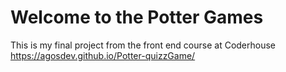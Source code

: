 # Welcome to the Potter Games

 
This is my final project from the front end course at Coderhouse
https://agosdev.github.io/Potter-quizzGame/
